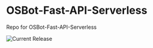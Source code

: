 # OSBot-Fast-API-Serverless
Repo for OSBot-Fast-API-Serverless

![Current Release](https://img.shields.io/badge/release-v1.23.2-blue)
